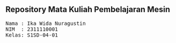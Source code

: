 ## Repository Mata Kuliah Pembelajaran Mesin

<pre>
Nama : Ika Wida Nuragustin
NIM  : 2311110001
Kelas: S1SD-04-01
</pre>
